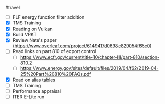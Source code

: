 
#travel
- [ ] FLF energy function filter addition
- [x] TMS Training
- [x] Reading on Vulkan
- [x] Build VRKT
- [x] Review Nate's paper (https://www.overleaf.com/project/6149417d0698c829054f65c0)
- [ ] Read links on part 810 of export control
	- [ ] https://www.ecfr.gov/current/title-10/chapter-III/part-810/section-810.2
	- [ ] https://www.energy.gov/sites/default/files/2019/04/f62/2019-04-25%20Part%20810%20FAQs.pdf
- [x] Read on alias tables
- [ ] TMS Training
- [ ] Performance appraisal
- [ ] ITER E-Lite run